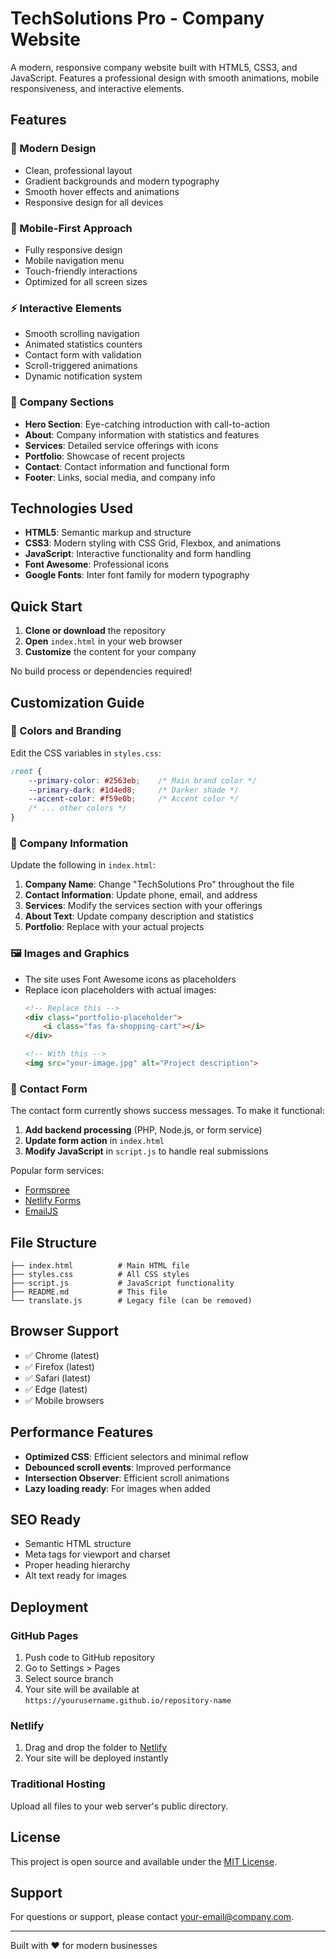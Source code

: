 # TechSolutions Pro - Company Website

A modern, responsive company website built with HTML5, CSS3, and JavaScript. Features a professional design with smooth animations, mobile responsiveness, and interactive elements.

## Features

### 🎨 Modern Design
- Clean, professional layout
- Gradient backgrounds and modern typography
- Smooth hover effects and animations
- Responsive design for all devices

### 📱 Mobile-First Approach
- Fully responsive design
- Mobile navigation menu
- Touch-friendly interactions
- Optimized for all screen sizes

### ⚡ Interactive Elements
- Smooth scrolling navigation
- Animated statistics counters
- Contact form with validation
- Scroll-triggered animations
- Dynamic notification system

### 🏢 Company Sections
- **Hero Section**: Eye-catching introduction with call-to-action
- **About**: Company information with statistics and features
- **Services**: Detailed service offerings with icons
- **Portfolio**: Showcase of recent projects
- **Contact**: Contact information and functional form
- **Footer**: Links, social media, and company info

## Technologies Used

- **HTML5**: Semantic markup and structure
- **CSS3**: Modern styling with CSS Grid, Flexbox, and animations
- **JavaScript**: Interactive functionality and form handling
- **Font Awesome**: Professional icons
- **Google Fonts**: Inter font family for modern typography

## Quick Start

1. **Clone or download** the repository
2. **Open** `index.html` in your web browser
3. **Customize** the content for your company

No build process or dependencies required!

## Customization Guide

### 🎨 Colors and Branding
Edit the CSS variables in `styles.css`:

```css
:root {
    --primary-color: #2563eb;    /* Main brand color */
    --primary-dark: #1d4ed8;     /* Darker shade */
    --accent-color: #f59e0b;     /* Accent color */
    /* ... other colors */
}
```

### 📝 Company Information
Update the following in `index.html`:

1. **Company Name**: Change "TechSolutions Pro" throughout the file
2. **Contact Information**: Update phone, email, and address
3. **Services**: Modify the services section with your offerings
4. **About Text**: Update company description and statistics
5. **Portfolio**: Replace with your actual projects

### 🖼️ Images and Graphics
- The site uses Font Awesome icons as placeholders
- Replace icon placeholders with actual images:
  ```html
  <!-- Replace this -->
  <div class="portfolio-placeholder">
      <i class="fas fa-shopping-cart"></i>
  </div>
  
  <!-- With this -->
  <img src="your-image.jpg" alt="Project description">
  ```

### 📧 Contact Form
The contact form currently shows success messages. To make it functional:

1. **Add backend processing** (PHP, Node.js, or form service)
2. **Update form action** in `index.html`
3. **Modify JavaScript** in `script.js` to handle real submissions

Popular form services:
- [Formspree](https://formspree.io/)
- [Netlify Forms](https://www.netlify.com/products/forms/)
- [EmailJS](https://www.emailjs.com/)

## File Structure

```
├── index.html          # Main HTML file
├── styles.css          # All CSS styles
├── script.js           # JavaScript functionality
├── README.md           # This file
└── translate.js        # Legacy file (can be removed)
```

## Browser Support

- ✅ Chrome (latest)
- ✅ Firefox (latest)
- ✅ Safari (latest)
- ✅ Edge (latest)
- ✅ Mobile browsers

## Performance Features

- **Optimized CSS**: Efficient selectors and minimal reflow
- **Debounced scroll events**: Improved performance
- **Intersection Observer**: Efficient scroll animations
- **Lazy loading ready**: For images when added

## SEO Ready

- Semantic HTML structure
- Meta tags for viewport and charset
- Proper heading hierarchy
- Alt text ready for images

## Deployment

### GitHub Pages
1. Push code to GitHub repository
2. Go to Settings > Pages
3. Select source branch
4. Your site will be available at `https://yourusername.github.io/repository-name`

### Netlify
1. Drag and drop the folder to [Netlify](https://netlify.com)
2. Your site will be deployed instantly

### Traditional Hosting
Upload all files to your web server's public directory.

## License

This project is open source and available under the [MIT License](LICENSE).

## Support

For questions or support, please contact [your-email@company.com](mailto:your-email@company.com).

---

Built with ❤️ for modern businesses